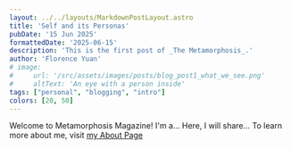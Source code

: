 ```yaml
---
layout: ../../layouts/MarkdownPostLayout.astro
title: 'Self and its Personas'
pubDate: '15 Jun 2025'
formattedDate: '2025-06-15'
description: 'This is the first post of _The Metamorphosis_.'
author: 'Florence Yuan'
# image:
#     url: '/src/assets/images/posts/blog_post1_what_we_see.png'
#     altText: 'An eye with a person inside'
tags: ["personal", "blogging", "intro"]
colors: [20, 50]
---
```


Welcome to Metamorphosis Magazine!  I'm a... Here, I will share...
To learn more about me, visit [my About Page](/about/)